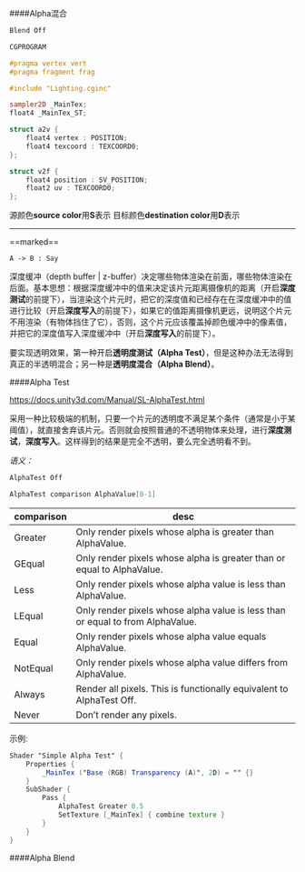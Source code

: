 ####Alpha混合

``` GLSL {class=line-numbers}
Blend Off

CGPROGRAM

#pragma vertex vert
#pragma fragment frag

#include "Lighting.cginc"

sampler2D _MainTex;
float4 _MainTex_ST;

struct a2v {
    float4 vertex : POSITION;
    float4 texcoord : TEXCOORD0;
};

struct v2f {
    float4 position : SV_POSITION;
    float2 uv : TEXCOORD0;
};

```

源颜色**source color**用**S**表示
目标颜色**destination color**用**D**表示
<br/>

---

==marked==

```puml
A -> B : Say
```


深度缓冲（depth buffer | z-buffer）决定哪些物体渲染在前面，哪些物体渲染在后面。基本思想：根据深度缓冲中的值来决定该片元距离摄像机的距离（开启**深度测试**的前提下），当渲染这个片元时，把它的深度值和已经存在在深度缓冲中的值进行比较（开启**深度写入**的前提下），如果它的值距离摄像机更远，说明这个片元不用渲染（有物体挡住了它），否则，这个片元应该覆盖掉颜色缓冲中的像素值，并把它的深度值写入深度缓冲中（开启**深度写入**的前提下）。

要实现透明效果，第一种开启**透明度测试（Alpha Test）**，但是这种办法无法得到真正的半透明混合；另一种是**透明度混合（Alpha Blend）**。

####Alpha Test

https://docs.unity3d.com/Manual/SL-AlphaTest.html

采用一种比较极端的机制，只要一个片元的透明度不满足某个条件（通常是小于某阈值），就直接舍弃该片元。否则就会按照普通的不透明物体来处理，进行**深度测试**，**深度写入**。这样得到的结果是完全不透明，要么完全透明看不到。
    
*语义：*
```GLSL
AlphaTest Off
```
```GLSL
AlphaTest comparison AlphaValue[0-1]
```
| comparison | desc |
|-|-|
| Greater | 	Only render pixels whose alpha is greater than AlphaValue. |
| GEqual  | 	Only render pixels whose alpha is greater than or equal to AlphaValue. |
| Less    | 	Only render pixels whose alpha value is less than AlphaValue. |
| LEqual  | 	Only render pixels whose alpha value is less than or equal to from AlphaValue. |
| Equal   | 	Only render pixels whose alpha value equals AlphaValue. |
| NotEqual| 	Only render pixels whose alpha value differs from AlphaValue. |
| Always  | 	Render all pixels. This is functionally equivalent to AlphaTest Off. |
| Never   | 	Don’t render any pixels. |


示例:
```GLSL
Shader "Simple Alpha Test" {
    Properties {
        _MainTex ("Base (RGB) Transparency (A)", 2D) = "" {}
    }
    SubShader {
        Pass {
            AlphaTest Greater 0.5
            SetTexture [_MainTex] { combine texture }
        }
    }
}
```


####Alpha Blend

    
